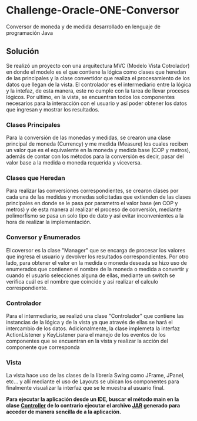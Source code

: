 # Challenge-Oracle-ONE-Conversor

Conversor de moneda y de medida desarrollado en lenguaje de programación Java

## Solución
Se realizó un proyecto con una arquitectura MVC (Modelo Vista Cotrolador) en donde el modelo es el que contiene 
la lógica como clases que heredan de las principales y la clase convertidor que realiza el procesamiento de los
datos que llegan de la vista. El controlador es el intermediario entre la lógica y la intefaz, de esta manera,
este no cumple con la tarea de llevar procesos lógicos. Por ultimo, en la vista, se encuentran todos los componentes
necesarios para la interacción con el usuario y así poder obtener los datos que ingresan y mostrar los resultados.

### Clases Principales
Para la conversión de las monedas y medidas, se crearon una clase principal de moneda (Currency) y me medida (Measure)
los cuales reciben un valor que es el equivalente en la moneda y medida base (COP y metros), además de contar con los 
métodos para la conversión es decir, pasar del valor base a la medida o moneda requerida y viceversa.

### Clases que Heredan
Para realizar las conversiones correspondientes, se crearon clases por cada una de las medidas y monedas solicitadas que 
extienden de las clases principales en donde se le pasa por parametro el valor base (en COP y metros) y de esta manera
al realizar el proceso de conversión, mediante polimorfismo se pasa un solo tipo de dato y así evitar inconvenientes a 
la hora de realizar la implementación.

### Conversor y Enumerados
El coversor es la clase "Manager" que se encarga de procesar los valores que ingresa el usuario y devolver los resultados
correspondientes. Por otro lado, para obtener el valor en la medida o moneda deseada se hizo uso de enumerados que contienen
el nombre de la moneda o medida a convertir y cuando el usuario selecciones alguna de ellas, mediante un switch se verifica
cuál es el nombre que coincide y así realizar el calculo correspondiente. 

### Controlador
Para el intermediario, se realizó una clase "Controlador" que contiene las instancias de la lógica y de la vista ya que
através de ellas se hará el intercambio de los datos. Adicionalmente, la clase implemeta la interfaz ActionListener y
KeyListener para el manejo de los eventos de los componentes que se encuentran en la vista y realizar la acción del 
componente que corresponda

### Vista
La vista hace uso de las clases de la librería Swing como JFrame, JPanel, etc... y allí mediante el uso de Layouts se
ubican los componentes para finalmente visualizar la interfaz que se le muestra al usuario final.

**Para ejecutar la aplicación desde un IDE, buscar el método main en la clase [Controller](./src/controllers/Controller.java)
de lo contrario ejecutar el archivo [JAR](./conversorChallenge.jar) generado para acceder de manera sencilla de a la aplicación.**

